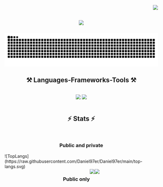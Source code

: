  
<img align="right" src="https://visitor-badge.laobi.icu/badge?page_id=Daniel97er.Daniel97er" />

<h1 align="center">
    <img src="https://readme-typing-svg.herokuapp.com/?font=Righteous&size=35&center=true&vCenter=true&width=500&height=70&duration=4000&lines=Hi+There!+👋;+I'm+Daniel!;" />
</h1>

![Snake animation](https://raw.githubusercontent.com/Daniel97er/Daniel97er/output/github-contribution-grid-snake-dark.svg)

<h2 align="center">⚒️ Languages-Frameworks-Tools ⚒️</h2>
<br>
<div align="center">
    <img src="https://skillicons.dev/icons?i=react,bootstrap,html,css,vscode,github,git" />
    <img src="https://skillicons.dev/icons?i=nodejs,python,javascript,c,java,mysql,flask,django" /><br>
</div>
<br>

<h2 align="center">⚡ Stats ⚡</h2>
<br>
<h3 align="center">Public and private</h3>
![TopLangs](https://raw.githubusercontent.com/Daniel97er/Daniel97er/main/top-langs.svg)

<div  style="display: flex; justify-content: center;">
  <h3 align="center">Public only</h3>
  <img src="https://github-readme-stats.vercel.app/api/top-langs/?username=Daniel97er&langs_count=6&layout=compact&theme=dark" height="195" />
  <img src="https://github-readme-streak-stats.herokuapp.com/?user=Daniel97er&theme=dark" style="height: 195px;"/>
</div>
